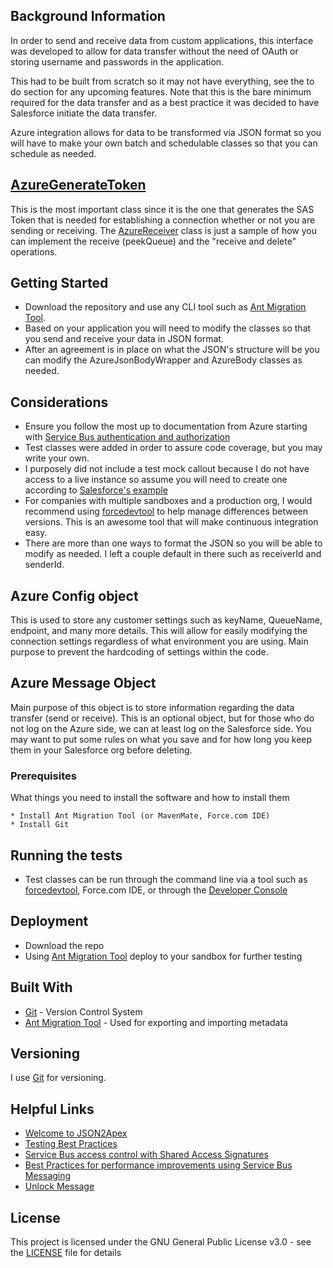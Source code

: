 ## Background Information

In order to send and receive data from custom applications, this interface was developed to allow for data transfer without the need of OAuth or storing username and passwords in the application.

This had to be built from scratch so it may not have everything, see the to do section for any upcoming features. Note that this is the bare minimum required for the data transfer and as a best practice it was decided to have Salesforce initiate the data transfer.

Azure integration allows for data to be transformed via JSON format so you will have to make your own batch and schedulable classes so that you can schedule as needed.

## [AzureGenerateToken](https://github.com/userraj/sfdc-microsoft-azure-service-bus/blob/master/classes/AzureGenerateToken.cls)

This is the most important class since it is the one that generates the SAS Token that is needed for establishing a connection whether or not you are sending or receiving. The [AzureReceiver](https://github.com/userraj/sfdc-microsoft-azure-service-bus/blob/master/classes/AzureReceiver.cls) class is just a sample of how you can implement the receive (peekQueue) and the "receive and delete" operations.

## Getting Started

* Download the repository and use any CLI tool such as [Ant Migration Tool](https://developer.salesforce.com/docs/atlas.en-us.apexcode.meta/apexcode/apex_deploying_ant.htm).
* Based on your application you will need to modify the classes so that you send and receive your data in JSON format.
* After an agreement is in place on what the JSON's structure will be you can modify the AzureJsonBodyWrapper and AzureBody classes as needed.

## Considerations

* Ensure you follow the most up to documentation from Azure starting with [Service Bus authentication and authorization](https://docs.microsoft.com/en-us/azure/service-bus-messaging/service-bus-authentication-and-authorization)
* Test classes were added in order to assure code coverage, but you may write your own.
* I purposely did not include a test mock callout because I do not have access to a live instance so assume you will need to create one according to [Salesforce's example](https://developer.salesforce.com/docs/atlas.en-us.apexcode.meta/apexcode/apex_classes_restful_http_testing_httpcalloutmock.htm)
* For companies with multiple sandboxes and a production org, I would recommend using [forcedevtool](https://github.com/amtrack/force-dev-tool) to help manage differences between versions. This is an awesome tool that will make continuous integration easy.
* There are more than one ways to format the JSON so you will be able to modify as needed. I left a couple default in there such as receiverId and senderId.

## Azure Config object

This is used to store any customer settings such as keyName, QueueName, endpoint, and many more details. This will allow for easily modifying the connection settings regardless of what environment you are using. Main purpose to prevent the hardcoding of settings within the code.

## Azure Message Object

Main purpose of this object is to store information regarding the data transfer (send or receive). This is an optional object, but for those who do not log on the Azure side, we can at least log on the Salesforce side. You may want to put some rules on what you save and for how long you keep them in your Salesforce org before deleting.

### Prerequisites

What things you need to install the software and how to install them

```
* Install Ant Migration Tool (or MavenMate, Force.com IDE)
* Install Git
```

## Running the tests

* Test classes can be run through the command line via a tool such as [forcedevtool](https://github.com/amtrack/force-dev-tool), Force.com IDE, or through the [Developer Console](https://developer.salesforce.com/page/Developer_Console)

## Deployment

* Download the repo
* Using [Ant Migration Tool](https://developer.salesforce.com/docs/atlas.en-us.daas.meta/daas/forcemigrationtool.htm) deploy to your sandbox for further testing

## Built With

* [Git](https://git-scm.com/) - Version Control System
* [Ant Migration Tool](https://developer.salesforce.com/docs/atlas.en-us.daas.meta/daas/forcemigrationtool_install.htm) - Used for exporting and importing metadata

## Versioning

I use [Git](https://git-scm.com/) for versioning.

## Helpful Links

* [Welcome to JSON2Apex](https://json2apex.herokuapp.com/)
* [Testing Best Practices](https://developer.salesforce.com/docs/atlas.en-us.apexcode.meta/apexcode/apex_testing_best_practices.htm)
* [Service Bus access control with Shared Access Signatures](https://docs.microsoft.com/en-us/azure/service-bus-messaging/service-bus-sas)
* [Best Practices for performance improvements using Service Bus Messaging](https://docs.microsoft.com/en-us/azure/service-bus-messaging/service-bus-performance-improvements)
* [Unlock Message](https://docs.microsoft.com/en-us/rest/api/servicebus/unlock-message)

## License

This project is licensed under the GNU General Public License v3.0 - see the [LICENSE](https://github.com/userraj/sfdc-microsoft-azure-service-bus/blob/master/LICENSE) file for details
